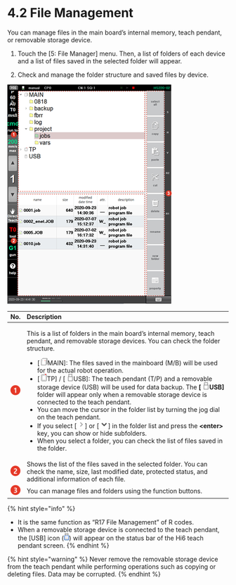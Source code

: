 # 4.2 File Management


You can manage files in the main board’s internal memory, teach pendant, or removable storage device.

1.	Touch the \[5: File Manager\] menu. Then, a list of folders of each device and a list of files saved in the selected folder will appear.

2.	Check and manage the folder structure and saved files by device.

![](../../.gitbook/assets/image%20%28372%29.png)



<table>
  <thead>
    <tr>
      <th style="text-align:left">No.</th>
      <th style="text-align:left">Description</th>
    </tr>
  </thead>
  <tbody>
    <tr>
      <td style="text-align:left">
        <img src="../../.gitbook/assets/c1.png" alt/>
      </td>
      <td style="text-align:left">
        <p>This is a list of folders in the main board&#x2019;s internal memory,
          teach pendant, and removable storage devices. You can check the folder
          structure.</p>
        <ul>
          <li>[
            <img src="../../.gitbook/assets/icon-mb.png" alt/>MAIN]: The files saved in the mainboard (M/B) will be used for the actual
            robot operation.</li>
          <li>[
            <img src="../../.gitbook/assets/icon-tp.png" alt/>TP] / [
            <img src="../../.gitbook/assets/icon-usb.png" alt/>USB]: The teach pendant (T/P) and a removable storage device (USB) will
            be used for data backup. The <b>[</b>
            <img src="../../.gitbook/assets/icon-usb.png"
            alt/><b>USB]</b> folder will appear only when a removable storage device is
            connected to the teach pendant.</li>
          <li>You can move the cursor in the folder list by turning the jog dial on
            the teach pendant.</li>
          <li>If you select [
            <img src="../../.gitbook/assets/icon-gt.png" alt/>] or [
            <img src="../../.gitbook/assets/icon-wedge.png" alt/>] in the folder list and press the <b>&lt;enter&gt;</b> key, you can show
            or hide subfolders.</li>
          <li>When you select a folder, you can check the list of files saved in the
            folder.</li>
        </ul>
      </td>
    </tr>
    <tr>
      <td style="text-align:left">
        <img src="../../.gitbook/assets/c2.png" alt/>
      </td>
      <td style="text-align:left">Shows the list of the files saved in the selected folder. You can check
        the name, size, last modified date, protected status, and additional information
        of each file.</td>
    </tr>
    <tr>
      <td style="text-align:left">
        <img src="../../.gitbook/assets/c3.png" alt/>
      </td>
      <td style="text-align:left">You can manage files and folders using the function buttons.</td>
    </tr>
  </tbody>
</table>

{% hint style="info" %}
* It is the same function as “R17 File Management” of R codes.
* When a removable storage device is connected to the teach pendant, the \[USB\] icon \(![](../../.gitbook/assets/icon-usb2.png)\) will appear on the status bar of the Hi6 teach pendant screen.
{% endhint %}

{% hint style="warning" %}
Never remove the removable storage device from the teach pendant while performing operations such as copying or deleting files. Data may be corrupted.
{% endhint %}

